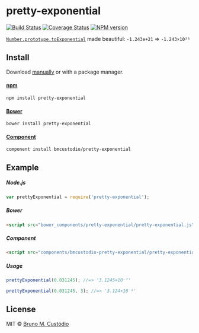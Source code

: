 # pretty-exponential

[![Build Status](https://travis-ci.org/bmcustodio/pretty-exponential.png?branch=master)](https://travis-ci.org/bmcustodio/pretty-exponential)
[![Coverage Status](https://coveralls.io/repos/bmcustodio/pretty-exponential/badge.png?branch=master)](https://coveralls.io/r/bmcustodio/pretty-exponential?branch=master)
[![NPM version](https://badge.fury.io/js/pretty-exponential.png)](http://badge.fury.io/js/pretty-exponential)

[`Number.prototype.toExponential`](http://goo.gl/pcx1Tl) made beautiful: `-1.243e+21` ⇒ `-1.243×10²¹`


## Install

Download [manually](https://github.com/bmcustodio/pretty-exponential/releases) or with a package manager.

#### [npm](https://npmjs.org/package/to-single-quotes)

```
npm install pretty-exponential
```

#### [Bower](http://bower.io)

```
bower install pretty-exponential
```

#### [Component](https://github.com/component/component)

```
component install bmcustodio/pretty-exponential
```


## Example

##### Node.js

```js
var prettyExponential = require('pretty-exponential');
```

##### Bower

```html
<script src="bower_components/pretty-exponential/pretty-exponential.js"></script>
```

##### Component

```html
<script src="components/bmcustodio-pretty-exponential/pretty-exponential.js"></script>
```


##### Usage

```js
prettyExponential(0.031245); //=> '3.1245×10⁻²'
```

```js
prettyExponential(0.031245, 3); //=> '3.124×10⁻²'
```


## License

MIT © [Bruno M. Custódio](http://brunomcustodio.com)
